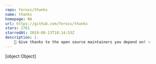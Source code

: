 ```yaml
---
repo: feross/thanks
name: thanks
homepage: NA
url: https://github.com/feross/thanks
stars: 2761
starredAt: 2019-08-13T18:14:53Z
description: |-
    🙌 Give thanks to the open source maintainers you depend on! ✨
---
```


[object Object]

